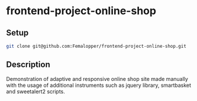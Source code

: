 # frontend-project-online-shop

## Setup

```sh
git clone git@github.com:Femalopper/frontend-project-online-shop.git
```

## Description

Demonstration of adaptive and responsive online shop site made manually with the usage of additional instruments such as jquery library, smartbasket and sweetalert2 scripts.
